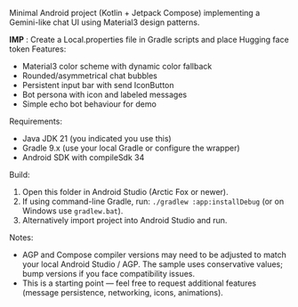 
Minimal Android project (Kotlin + Jetpack Compose) implementing a Gemini-like chat UI using Material3 design patterns.



**IMP** : Create a Local.properties file in Gradle scripts and place Hugging face token 
Features:
- Material3 color scheme with dynamic color fallback
- Rounded/asymmetrical chat bubbles
- Persistent input bar with send IconButton
- Bot persona with icon and labeled messages
- Simple echo bot behaviour for demo

Requirements:
- Java JDK 21 (you indicated you use this)
- Gradle 9.x (use your local Gradle or configure the wrapper)
- Android SDK with compileSdk 34

Build:
1. Open this folder in Android Studio (Arctic Fox or newer).
2. If using command-line Gradle, run: `./gradlew :app:installDebug` (or on Windows use `gradlew.bat`).
3. Alternatively import project into Android Studio and run.

Notes:
- AGP and Compose compiler versions may need to be adjusted to match your local Android Studio / AGP. The sample uses conservative values; bump versions if you face compatibility issues.
- This is a starting point — feel free to request additional features (message persistence, networking, icons, animations).
